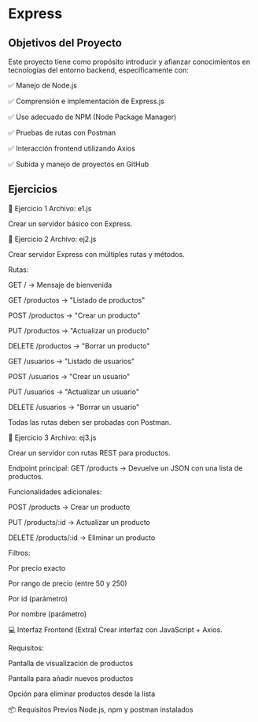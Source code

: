 # Express

## Objetivos del Proyecto

Este proyecto tiene como propósito introducir y afianzar conocimientos en tecnologías del entorno backend, específicamente con:

✅ Manejo de Node.js

✅ Comprensión e implementación de Express.js

✅ Uso adecuado de NPM (Node Package Manager)

✅ Pruebas de rutas con Postman

✅ Interacción frontend utilizando Axios

✅ Subida y manejo de proyectos en GitHub

## Ejercicios

📝 Ejercicio 1
Archivo: e1.js

Crear un servidor básico con Express.

📝 Ejercicio 2
Archivo: ej2.js

Crear servidor Express con múltiples rutas y métodos.

Rutas:

GET / → Mensaje de bienvenida

GET /productos → "Listado de productos"

POST /productos → "Crear un producto"

PUT /productos → "Actualizar un producto"

DELETE /productos → "Borrar un producto"

GET /usuarios → "Listado de usuarios"

POST /usuarios → "Crear un usuario"

PUT /usuarios → "Actualizar un usuario"

DELETE /usuarios → "Borrar un usuario"

Todas las rutas deben ser probadas con Postman.

📝 Ejercicio 3
Archivo: ej3.js

Crear un servidor con rutas REST para productos.

Endpoint principal: GET /products → Devuelve un JSON con una lista de productos.

Funcionalidades adicionales:

POST /products → Crear un producto

PUT /products/:id → Actualizar un producto

DELETE /products/:id → Eliminar un producto

Filtros:

Por precio exacto

Por rango de precio (entre 50 y 250)

Por id (parámetro)

Por nombre (parámetro)

💻 Interfaz Frontend (Extra)
Crear interfaz con JavaScript + Axios.

Requisitos:

Pantalla de visualización de productos

Pantalla para añadir nuevos productos

Opción para eliminar productos desde la lista

📦 Requisitos Previos
Node.js, npm y postman instalados
